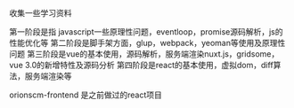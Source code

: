 收集一些学习资料

第一阶段是指 javascript一些原理性问题，eventloop，promise源码解析，js的性能优化等
第二阶段是脚手架方面，glup，webpack，yeoman等使用及原理性问题
第三阶段是vue的基本使用，源码解析，服务端渲染nuxt.js，gridsome，vue 3.0的新增特性及源码分析
第四阶段是react的基本使用，虚拟dom，diff算法，服务端渲染等



orionscm-frontend 是之前做过的react项目